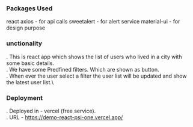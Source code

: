 ### Packages Used
react
axios - for api calls
sweetalert - for alert service
material-ui - for design purpose

### unctionality
. This is react app which shows the list of users who lived in a city with some basic details.\
. We have some Predfined filters. Which are shown as button.\
. When ever the user select a filter the user list will be updated and show the latest user list.\

### Deployment
. Deployed in - vercel (free service).\
. URL - https://demo-react-psi-one.vercel.app/